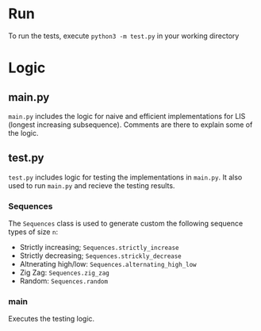 # Run
To run the tests, execute `python3 -m test.py` in your working directory

# Logic
## main.py
`main.py` includes the logic for naive and efficient implementations for LIS (longest increasing subsequence). Comments are there to explain some of the logic.

## test.py
`test.py` includes logic for testing the implementations in `main.py`. It also used to run `main.py` and recieve the testing results.

### Sequences
The `Sequences` class is used to generate custom the following sequence types of size `n`:
- Strictly increasing; `Sequences.strictly_increase`
- Strictly decreasing; `Sequences.strickly_decrease`
- Altnerating high/low: `Sequences.alternating_high_low`
- Zig Zag: `Sequences.zig_zag`
- Random: `Sequences.random`

### main
Executes the testing logic.